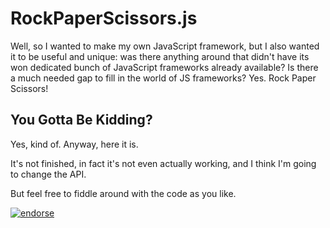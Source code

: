 RockPaperScissors.js
======

Well, so I wanted to make my own JavaScript framework, but I also wanted it to be useful and unique: was there anything around that didn't have its won dedicated bunch of JavaScript frameworks already available? Is there a much needed gap to fill in the world of JS frameworks? Yes. Rock Paper Scissors!

You Gotta Be Kidding?
------

Yes, kind of. Anyway, here it is.

It's not finished, in fact it's not even actually working, and I think I'm going to change the API.

But feel free to fiddle around with the code as you like.

[![endorse](https://api.coderwall.com/nofatclips/endorsecount.png)](https://coderwall.com/nofatclips)

